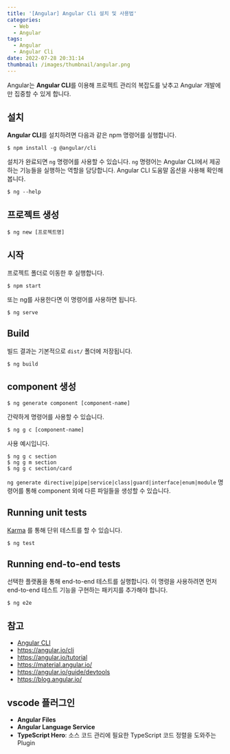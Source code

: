 ```yaml
---
title: '[Angular] Angular Cli 설치 및 사용법'
categories:
  - Web
  - Angular
tags:
  - Angular
  - Angular Cli
date: 2022-07-28 20:31:14
thumbnail: /images/thumbnail/angular.png
---
```


Angular는 **Angular CLI**를 이용해 프로젝트 관리의 복잡도를 낮추고 Angular 개발에만 집중할 수 있게 합니다.

## 설치

**Angular CLI**를 설치하려면 다음과 같은 npm 명령어를 실행합니다.

```shell
$ npm install -g @angular/cli
```

설치가 완료되면 `ng` 명령어를 사용할 수 있습니다. `ng` 명령어는 Angular CLI에서 제공하는 기능들을 실행하는 역할을 담당합니다.
Angular CLI 도움말 옵션을 사용해 확인해봅니다.

```shell
$ ng --help
```

## 프로젝트 생성

```shell
$ ng new [프로젝트명]
```

## 시작

프로젝트 폴더로 이동한 후 실행합니다.

```shell
$ npm start
```

또는 ng를 사용한다면 이 명령어를 사용하면 됩니다.

```shell
$ ng serve
```

## Build

빌드 결과는 기본적으로 `dist/` 폴더에 저장됩니다.

```shell
$ ng build
```

## component 생성

```shell
$ ng generate component [component-name]
```

간략하게 명령어를 사용할 수 있습니다.

```shell
$ ng g c [component-name]
```

사용 예시입니다.

```shell
$ ng g c section
$ ng g m section
$ ng g c section/card
```

`ng generate directive|pipe|service|class|guard|interface|enum|module` 명령어를 통해 component 외에 다른 파일들을 생성할 수 있습니다.

## Running unit tests

[Karma](https://karma-runner.github.io) 를 통해 단위 테스트를 할 수 있습니다.

```shell
$ ng test
```

## Running end-to-end tests

선택한 플랫폼을 통해 end-to-end 테스트를 실행합니다. 이 명령을 사용하려면 먼저 end-to-end 테스트 기능을 구현하는 패키지를 추가해야 합니다.

```shell
$ ng e2e
```

## 참고

- [Angular CLI](https://github.com/angular/angular-cli)
- https://angular.io/cli
- https://angular.io/tutorial
- https://material.angular.io/
- https://angular.io/guide/devtools
- https://blog.angular.io/

## vscode 플러그인

- **Angular Files**
- **Angular Language Service**
- **TypeScript Hero**: 소스 코드 관리에 필요한 TypeScript 코드 정렬을 도와주는 Plugin
